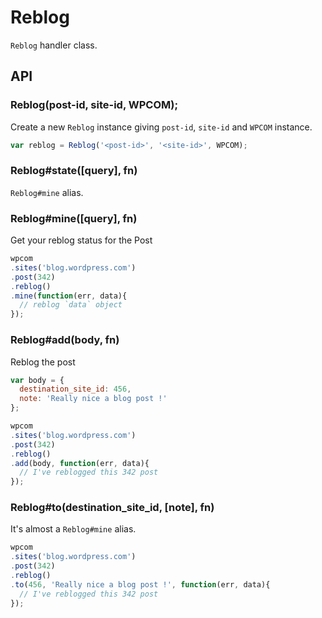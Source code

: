 
# Reblog

`Reblog` handler class.

## API

### Reblog(post-id, site-id, WPCOM);

Create a new `Reblog` instance giving `post-id`, `site-id` and `WPCOM` instance.

```js
var reblog = Reblog('<post-id>', '<site-id>', WPCOM);
```

### Reblog#state([query], fn)

`Reblog#mine` alias.

### Reblog#mine([query], fn)

Get your reblog status for the Post

```js
wpcom
.sites('blog.wordpress.com')
.post(342)
.reblog()
.mine(function(err, data){
  // reblog `data` object
});
```

### Reblog#add(body, fn)

Reblog the post

```js
var body = {
  destination_site_id: 456,
  note: 'Really nice a blog post !'
};

wpcom
.sites('blog.wordpress.com')
.post(342)
.reblog()
.add(body, function(err, data){
  // I've reblogged this 342 post
});
```

### Reblog#to(destination_site_id, [note], fn)

It's almost a `Reblog#mine` alias.

```js
wpcom
.sites('blog.wordpress.com')
.post(342)
.reblog()
.to(456, 'Really nice a blog post !', function(err, data){
  // I've reblogged this 342 post
});
```
